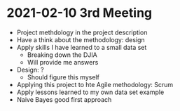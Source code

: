 # 2021-02-10 3rd Meeting

- Project methdology in the project description
- Have a think about the methodology: design
- Apply skills I have learned to a small data set
    - Breaking down the DJIA
    - Will provide me answers
- Design: ?
    - Should figure this myself
- Applying this project to hte Agile methodology: Scrum
- Apply lessons learned to my own data set example
- Naive Bayes good first approach